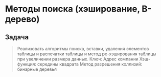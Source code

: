 # Методы поиска (хэширование, В-дерево)
## Задача

>Реализовать алгоритмы поиска, вставки, удаления элементов таблицы и распечатки таблицы и метод ре-хэширования таблицы при увеличении размера данных.
Ключ: Адрес компании
Хэш-функция: середины квадрата
Метод разрешения коллизий: бинарные деревья
